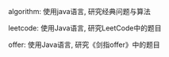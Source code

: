 algorithm: 使用java语言, 研究经典问题与算法   

leetcode: 使用Java语言, 研究LeetCode中的题目   

offer: 使用Java语言, 研究《剑指offer》中的题目   

